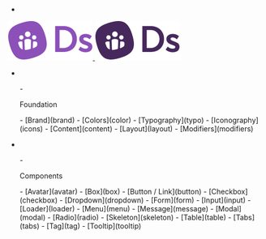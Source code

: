 - <a href="/" class="docsify-logo my-2">
![](media/biings-ds-logo.svg ':no-zoom')
![](media/biings-ds-logo-bw.svg ':no-zoom')
</a>

- 
<div class="menu is-small"><ul class="menu-list">
- <p class="menu-label is-size-7 has-text-weight-bold mb-1 pl-2">Foundation</p>
- [Brand](brand)
- [Colors](color)
- [Typography](typo)
- [Iconography](icons)
- [Content](content)
- [Layout](layout)
<!-- - [Rules](rules) -->
- [Modifiers](modifiers)
</ul></div>
  
- 
<div class="menu is-small mt-1"><ul class="menu-list">
- <p class="menu-label is-size-7 has-text-weight-bold mb-1 pl-2">Components</p>
- [Avatar](avatar)
- [Box](box)
- [Button / Link](button)
- [Checkbox](checkbox)
- [Dropdown](dropdown)
- [Form](form)
- [Input](input)
- [Loader](loader)
- [Menu](menu)
- [Message](message)
- [Modal](modal)
- [Radio](radio)
- [Skeleton](skeleton)
- [Table](table)
- [Tabs](tabs)
- [Tag](tag)
- [Tooltip](tooltip)
</ul></div>